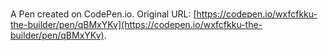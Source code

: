 # 

A Pen created on CodePen.io. Original URL: [https://codepen.io/wxfcfkku-the-builder/pen/qBMxYKv](https://codepen.io/wxfcfkku-the-builder/pen/qBMxYKv).

